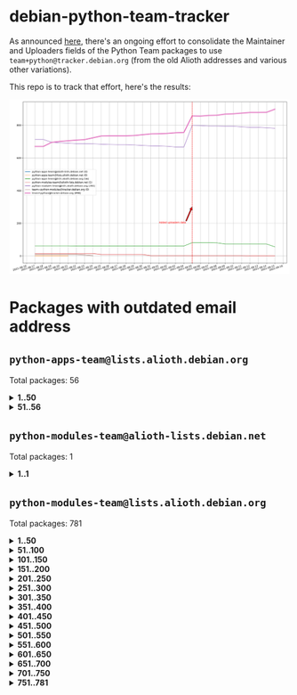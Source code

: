 # debian-python-team-tracker



As announced [here](https://lists.debian.org/debian-python/2021/08/msg00006.html), there's an ongoing effort to consolidate the Maintainer and Uploaders fields of the Python Team packages to use `team+python@tracker.debian.org` (from the old Alioth addresses and various other variations).



This repo is to track that effort, here's the results:



![Python team emails](images/python_team_emails.svg)


# Packages with outdated email address

## `python-apps-team@lists.alioth.debian.org`
Total packages: 56
<details>
<summary><b>1..50</b></summary>


| # | Package | Version |
| --- | --- | --- |
| 1 | [alot](https://tracker.debian.org/alot) | 0.9.1-2 |
| 2 | [archmage](https://tracker.debian.org/archmage) | 1:0.4.2.1-1 |
| 3 | [beets](https://tracker.debian.org/beets) | 1.4.9-7 |
| 4 | [ctop](https://tracker.debian.org/ctop) | 1.0.0-2.1 |
| 5 | [cython](https://tracker.debian.org/cython) | 0.29.14-1 |
| 6 | [db2twitter](https://tracker.debian.org/db2twitter) | 0.6-1.1 |
| 7 | [dodgy](https://tracker.debian.org/dodgy) | 0.1.9-3 |
| 8 | [etm](https://tracker.debian.org/etm) | 3.2.30-1.1 |
| 9 | [firmware-microbit-micropython](https://tracker.debian.org/firmware-microbit-micropython) | 1.0.1-2 |
| 10 | [flatlatex](https://tracker.debian.org/flatlatex) | 0.8-1.1 |
| 11 | [freealchemist](https://tracker.debian.org/freealchemist) | 0.5-1.1 |
| 12 | [kanboard-cli](https://tracker.debian.org/kanboard-cli) | 0.0.2-1.1 |
| 13 | [legit](https://tracker.debian.org/legit) | 1.2.0.post0-1 |
| 14 | [lightyears](https://tracker.debian.org/lightyears) | 1.4-2 |
| 15 | [mayavi2](https://tracker.debian.org/mayavi2) | 4.7.1-2 |
| 16 | [membernator](https://tracker.debian.org/membernator) | 1.1.0-2 |
| 17 | [menulibre](https://tracker.debian.org/menulibre) | 2.2.1-1 |
| 18 | [muttdown](https://tracker.debian.org/muttdown) | 0.3.4-1 |
| 19 | [nfoview](https://tracker.debian.org/nfoview) | 1.28-1 |
| 20 | [pandoc-plantuml-filter](https://tracker.debian.org/pandoc-plantuml-filter) | 0.1.1-2 |
| 21 | [pdfarranger](https://tracker.debian.org/pdfarranger) | 1.6.2-1 |
| 22 | [pdfposter](https://tracker.debian.org/pdfposter) | 0.7.post1-1 |
| 23 | [pelican](https://tracker.debian.org/pelican) | 4.0.1+dfsg-1.1 |
| 24 | [pipenv](https://tracker.debian.org/pipenv) | 11.9.0-1.1 |
| 25 | [policyd-rate-limit](https://tracker.debian.org/policyd-rate-limit) | 1.0.1.1-1 |
| 26 | [powerline-gitstatus](https://tracker.debian.org/powerline-gitstatus) | 1.3.1-2 |
| 27 | [prospector](https://tracker.debian.org/prospector) | 1.1.7-2 |
| 28 | [puddletag](https://tracker.debian.org/puddletag) | 2.0.1-2 |
| 29 | [pybik](https://tracker.debian.org/pybik) | 3.0-3.1 |
| 30 | [pydocstyle](https://tracker.debian.org/pydocstyle) | 2.1.1-1 |
| 31 | [pydoctor](https://tracker.debian.org/pydoctor) | 19.11.0+git20200303.47424e7-1 |
| 32 | [pyp](https://tracker.debian.org/pyp) | 2.12-2 |
| 33 | [pypass](https://tracker.debian.org/pypass) | 0.2.1-1.1 |
| 34 | [python-miio](https://tracker.debian.org/python-miio) | 0.5.0.1-1 |
| 35 | [pytrainer](https://tracker.debian.org/pytrainer) | 2.0.2-1 |
| 36 | [rabbitvcs](https://tracker.debian.org/rabbitvcs) | 0.18-2 |
| 37 | [radon](https://tracker.debian.org/radon) | 4.1.0+dfsg-1 |
| 38 | [retweet](https://tracker.debian.org/retweet) | 0.10-1.1 |
| 39 | [rst2pdf](https://tracker.debian.org/rst2pdf) | 0.98-1 |
| 40 | [sen](https://tracker.debian.org/sen) | 0.6.1-0.1 |
| 41 | [simple-image-reducer](https://tracker.debian.org/simple-image-reducer) | 1.0.2+git20191008-1 |
| 42 | [sinntp](https://tracker.debian.org/sinntp) | 1.6-1.2 |
| 43 | [smem](https://tracker.debian.org/smem) | 1.5-1.1 |
| 44 | [spf-engine](https://tracker.debian.org/spf-engine) | 2.9.2-1 |
| 45 | [sqlacodegen](https://tracker.debian.org/sqlacodegen) | 1.1.6-3 |
| 46 | [subdownloader](https://tracker.debian.org/subdownloader) | 2.1.0-3 |
| 47 | [testrepository](https://tracker.debian.org/testrepository) | 0.0.20-5 |
| 48 | [tldr-py](https://tracker.debian.org/tldr-py) | 0.7.0-3 |
| 49 | [toot](https://tracker.debian.org/toot) | 0.28.0-1 |
| 50 | [twitterwatch](https://tracker.debian.org/twitterwatch) | 0.1-1.1 |
</details>
<details>
<summary><b>51..56</b></summary>

| # | Package | Version |
| --- | --- | --- |
| 51 | [txt2tags](https://tracker.debian.org/txt2tags) | 3.4-2 |
| 52 | [vf1](https://tracker.debian.org/vf1) | 0.0.11-2 |
| 53 | [voltron](https://tracker.debian.org/voltron) | 0.1.7+git20200109-1.1 |
| 54 | [vrfydmn](https://tracker.debian.org/vrfydmn) | 0.11.0-1 |
| 55 | [weasyprint](https://tracker.debian.org/weasyprint) | 51-2 |
| 56 | [zktop](https://tracker.debian.org/zktop) | 1.0.0-3 |
</details>

## `python-modules-team@alioth-lists.debian.net`
Total packages: 1
<details>
<summary><b>1..1</b></summary>


| # | Package | Version |
| --- | --- | --- |
| 1 | [setuptools-scm](https://tracker.debian.org/setuptools-scm) | 4.1.2-3 |
</details>

## `python-modules-team@lists.alioth.debian.org`
Total packages: 781
<details>
<summary><b>1..50</b></summary>


| # | Package | Version |
| --- | --- | --- |
| 1 | [aiodns](https://tracker.debian.org/aiodns) | 2.0.0-1 |
| 2 | [aiohttp-cors](https://tracker.debian.org/aiohttp-cors) | 0.7.0-1 |
| 3 | [aiohttp-jinja2](https://tracker.debian.org/aiohttp-jinja2) | 1.2.0-1 |
| 4 | [aiohttp-mako](https://tracker.debian.org/aiohttp-mako) | 0.4.0-1 |
| 5 | [aiohttp-socks](https://tracker.debian.org/aiohttp-socks) | 0.5.3-1 |
| 6 | [aiomysql](https://tracker.debian.org/aiomysql) | 0.0.20-2 |
| 7 | [aiopg](https://tracker.debian.org/aiopg) | 1.2.0~b2-1 |
| 8 | [aioredis](https://tracker.debian.org/aioredis) | 1.3.1-1 |
| 9 | [aiowsgi](https://tracker.debian.org/aiowsgi) | 0.7-1.1 |
| 10 | [aioxmlrpc](https://tracker.debian.org/aioxmlrpc) | 0.5-1.1 |
| 11 | [aiozmq](https://tracker.debian.org/aiozmq) | 0.9.0-1 |
| 12 | [anorack](https://tracker.debian.org/anorack) | 0.2.7-1 |
| 13 | [anosql](https://tracker.debian.org/anosql) | 1.0.1-1 |
| 14 | [appdirs](https://tracker.debian.org/appdirs) | 1.4.4-1 |
| 15 | [asn1crypto](https://tracker.debian.org/asn1crypto) | 1.4.0-1 |
| 16 | [astral](https://tracker.debian.org/astral) | 1.6.1-2 |
| 17 | [authheaders](https://tracker.debian.org/authheaders) | 0.13.0-1 |
| 18 | [authres](https://tracker.debian.org/authres) | 1.2.0-2 |
| 19 | [automat](https://tracker.debian.org/automat) | 20.2.0-1 |
| 20 | [azure-cosmos-table-python](https://tracker.debian.org/azure-cosmos-table-python) | 1.0.5+git20191025-5 |
| 21 | [babelfish](https://tracker.debian.org/babelfish) | 0.5.4-3 |
| 22 | [bdist-nsi](https://tracker.debian.org/bdist-nsi) | 0.1.5-2 |
| 23 | [behave](https://tracker.debian.org/behave) | 1.2.6-3 |
| 24 | [bernhard](https://tracker.debian.org/bernhard) | 0.2.6-2 |
| 25 | [betamax](https://tracker.debian.org/betamax) | 0.8.1-2 |
| 26 | [bibtexparser](https://tracker.debian.org/bibtexparser) | 1.1.0+ds-3 |
| 27 | [binaryornot](https://tracker.debian.org/binaryornot) | 0.4.4+dfsg-4 |
| 28 | [bitstruct](https://tracker.debian.org/bitstruct) | 8.9.0-1 |
| 29 | [blessings](https://tracker.debian.org/blessings) | 1.6-3 |
| 30 | [blinker](https://tracker.debian.org/blinker) | 1.4+dfsg1-0.3 |
| 31 | [bottleneck](https://tracker.debian.org/bottleneck) | 1.2.1+ds1-2 |
| 32 | [case](https://tracker.debian.org/case) | 1.5.3+dfsg-3 |
| 33 | [celery-batches](https://tracker.debian.org/celery-batches) | 0.2-2 |
| 34 | [celery-haystack](https://tracker.debian.org/celery-haystack) | 0.10-4 |
| 35 | [cerealizer](https://tracker.debian.org/cerealizer) | 0.8.1-3 |
| 36 | [chardet](https://tracker.debian.org/chardet) | 4.0.0-1 |
| 37 | [chargebee-python](https://tracker.debian.org/chargebee-python) | 1.6.6-1 |
| 38 | [chargebee2-python](https://tracker.debian.org/chargebee2-python) | 2.7.3-1 |
| 39 | [circuits](https://tracker.debian.org/circuits) | 3.1.0+ds1-2 |
| 40 | [cloudpickle](https://tracker.debian.org/cloudpickle) | 1.6.0-1 |
| 41 | [codicefiscale](https://tracker.debian.org/codicefiscale) | 0.9+ds0-2 |
| 42 | [colorclass](https://tracker.debian.org/colorclass) | 2.2.0-2.1 |
| 43 | [colorspacious](https://tracker.debian.org/colorspacious) | 1.1.2-2 |
| 44 | [commonmark](https://tracker.debian.org/commonmark) | 0.9.1-3 |
| 45 | [configobj](https://tracker.debian.org/configobj) | 5.0.6-4 |
| 46 | [constantly](https://tracker.debian.org/constantly) | 15.1.0-2 |
| 47 | [contextlib2](https://tracker.debian.org/contextlib2) | 0.6.0.post1-1 |
| 48 | [cookiecutter](https://tracker.debian.org/cookiecutter) | 1.6.0-4 |
| 49 | [coreapi](https://tracker.debian.org/coreapi) | 2.3.3-4 |
| 50 | [coreschema](https://tracker.debian.org/coreschema) | 0.0.4-3 |
</details>
<details>
<summary><b>51..100</b></summary>

| # | Package | Version |
| --- | --- | --- |
| 51 | [cov-core](https://tracker.debian.org/cov-core) | 1.15.0-3 |
| 52 | [cppy](https://tracker.debian.org/cppy) | 1.1.0-2 |
| 53 | [cram](https://tracker.debian.org/cram) | 0.7-4 |
| 54 | [cssutils](https://tracker.debian.org/cssutils) | 1.0.2-3 |
| 55 | [d2to1](https://tracker.debian.org/d2to1) | 0.2.12-2 |
| 56 | [deap](https://tracker.debian.org/deap) | 1.3.1-2 |
| 57 | [debiancontributors](https://tracker.debian.org/debiancontributors) | 0.7.8-2 |
| 58 | [defusedxml](https://tracker.debian.org/defusedxml) | 0.6.0-2 |
| 59 | [devpi-common](https://tracker.debian.org/devpi-common) | 3.2.2-1.1 |
| 60 | [django-ajax-selects](https://tracker.debian.org/django-ajax-selects) | 1.7.0-3 |
| 61 | [django-anymail](https://tracker.debian.org/django-anymail) | 7.1.0-1 |
| 62 | [django-auto-one-to-one](https://tracker.debian.org/django-auto-one-to-one) | 3.3.0-1 |
| 63 | [django-bitfield](https://tracker.debian.org/django-bitfield) | 1.9.6-2 |
| 64 | [django-countries](https://tracker.debian.org/django-countries) | 6.0-1 |
| 65 | [django-dirtyfields](https://tracker.debian.org/django-dirtyfields) | 1.3.1-2 |
| 66 | [django-downloadview](https://tracker.debian.org/django-downloadview) | 2.1.1-1 |
| 67 | [django-environ](https://tracker.debian.org/django-environ) | 0.4.4-2 |
| 68 | [django-filter](https://tracker.debian.org/django-filter) | 2.4.0-1 |
| 69 | [django-fsm-admin](https://tracker.debian.org/django-fsm-admin) | 1.2.4-2 |
| 70 | [django-guardian](https://tracker.debian.org/django-guardian) | 2.0.0-2 |
| 71 | [django-hvad](https://tracker.debian.org/django-hvad) | 1.8.0-1.1 |
| 72 | [django-impersonate](https://tracker.debian.org/django-impersonate) | 1.5-1 |
| 73 | [django-js-reverse](https://tracker.debian.org/django-js-reverse) | 0.7.3-1.1 |
| 74 | [django-macaddress](https://tracker.debian.org/django-macaddress) | 1.5.0-2 |
| 75 | [django-maintenancemode](https://tracker.debian.org/django-maintenancemode) | 0.11.3-1 |
| 76 | [django-markupfield](https://tracker.debian.org/django-markupfield) | 2.0.0-1 |
| 77 | [django-memoize](https://tracker.debian.org/django-memoize) | 2.2.0+dfsg-1 |
| 78 | [django-model-utils](https://tracker.debian.org/django-model-utils) | 3.1.1-2 |
| 79 | [django-nose](https://tracker.debian.org/django-nose) | 1.4.6-2.1 |
| 80 | [django-notification](https://tracker.debian.org/django-notification) | 1.2.0-3 |
| 81 | [django-organizations](https://tracker.debian.org/django-organizations) | 1.1.2-1 |
| 82 | [django-pagination](https://tracker.debian.org/django-pagination) | 1.0.7-4 |
| 83 | [django-paintstore](https://tracker.debian.org/django-paintstore) | 0.2-4 |
| 84 | [django-picklefield](https://tracker.debian.org/django-picklefield) | 3.0.1-1 |
| 85 | [django-pipeline](https://tracker.debian.org/django-pipeline) | 1.6.14-3 |
| 86 | [django-q](https://tracker.debian.org/django-q) | 1.2.1-1 |
| 87 | [django-recurrence](https://tracker.debian.org/django-recurrence) | 1.10.3-1 |
| 88 | [django-redis-sessions](https://tracker.debian.org/django-redis-sessions) | 0.6.1-2 |
| 89 | [django-sass-processor](https://tracker.debian.org/django-sass-processor) | 0.8.2-1 |
| 90 | [django-setuptest](https://tracker.debian.org/django-setuptest) | 0.2.1-4 |
| 91 | [django-simple-captcha](https://tracker.debian.org/django-simple-captcha) | 0.5.6-2 |
| 92 | [django-simple-redis-admin](https://tracker.debian.org/django-simple-redis-admin) | 1.4.0-2 |
| 93 | [django-stronghold](https://tracker.debian.org/django-stronghold) | 0.3.0+debian-2 |
| 94 | [django-uwsgi](https://tracker.debian.org/django-uwsgi) | 0.2.2-2 |
| 95 | [django-webpack-loader](https://tracker.debian.org/django-webpack-loader) | 0.6.0-2 |
| 96 | [django-websocket-redis](https://tracker.debian.org/django-websocket-redis) | 0.4.7-2 |
| 97 | [django-wkhtmltopdf](https://tracker.debian.org/django-wkhtmltopdf) | 3.3.0-1 |
| 98 | [django-xmlrpc](https://tracker.debian.org/django-xmlrpc) | 0.1.8-2 |
| 99 | [djangorestframework-api-key](https://tracker.debian.org/djangorestframework-api-key) | 2.0.0-2 |
| 100 | [djangorestframework-filters](https://tracker.debian.org/djangorestframework-filters) | 1.0.0.dev0-1 |
</details>
<details>
<summary><b>101..150</b></summary>

| # | Package | Version |
| --- | --- | --- |
| 101 | [dkimpy](https://tracker.debian.org/dkimpy) | 1.0.5-1 |
| 102 | [dnsdiag](https://tracker.debian.org/dnsdiag) | 1.7.0-1 |
| 103 | [dnspython](https://tracker.debian.org/dnspython) | 2.0.0-1 |
| 104 | [dockerpty](https://tracker.debian.org/dockerpty) | 0.4.1-2 |
| 105 | [dominate](https://tracker.debian.org/dominate) | 2.3.1-2 |
| 106 | [doublex](https://tracker.debian.org/doublex) | 1.9.2-1 |
| 107 | [drf-generators](https://tracker.debian.org/drf-generators) | 0.5.0-1 |
| 108 | [easyprocess](https://tracker.debian.org/easyprocess) | 0.2.5-2 |
| 109 | [elasticsearch-curator](https://tracker.debian.org/elasticsearch-curator) | 5.8.1-1 |
| 110 | [entrypoints](https://tracker.debian.org/entrypoints) | 0.3-3 |
| 111 | [enum34](https://tracker.debian.org/enum34) | 1.1.6-4 |
| 112 | [enzyme](https://tracker.debian.org/enzyme) | 0.4.1-2 |
| 113 | [exam](https://tracker.debian.org/exam) | 0.10.5-3 |
| 114 | [factory-boy](https://tracker.debian.org/factory-boy) | 2.11.1-3 |
| 115 | [faker](https://tracker.debian.org/faker) | 0.9.3-0.1 |
| 116 | [fakesleep](https://tracker.debian.org/fakesleep) | 0.1-2 |
| 117 | [fastchunking](https://tracker.debian.org/fastchunking) | 0.0.3-2 |
| 118 | [fastkml](https://tracker.debian.org/fastkml) | 0.11-3 |
| 119 | [feedgenerator](https://tracker.debian.org/feedgenerator) | 1.9-2 |
| 120 | [flake8-docstrings](https://tracker.debian.org/flake8-docstrings) | 1.1.0-1.1 |
| 121 | [flake8-polyfill](https://tracker.debian.org/flake8-polyfill) | 1.0.2-2 |
| 122 | [flask-api](https://tracker.debian.org/flask-api) | 1.1+dfsg-1.1 |
| 123 | [flask-assets](https://tracker.debian.org/flask-assets) | 2.0-1 |
| 124 | [flask-babelex](https://tracker.debian.org/flask-babelex) | 0.9.4-1 |
| 125 | [flask-bcrypt](https://tracker.debian.org/flask-bcrypt) | 0.7.1-2 |
| 126 | [flask-compress](https://tracker.debian.org/flask-compress) | 1.4.0-3 |
| 127 | [flask-gravatar](https://tracker.debian.org/flask-gravatar) | 0.4.2-2 |
| 128 | [flask-htmlmin](https://tracker.debian.org/flask-htmlmin) | 1.3.2-2 |
| 129 | [flask-ldapconn](https://tracker.debian.org/flask-ldapconn) | 0.7.2-1.1 |
| 130 | [flask-limiter](https://tracker.debian.org/flask-limiter) | 1.0.1-2 |
| 131 | [flask-login](https://tracker.debian.org/flask-login) | 0.5.0-1 |
| 132 | [flask-mail](https://tracker.debian.org/flask-mail) | 0.9.1+dfsg1-1.1 |
| 133 | [flask-mongoengine](https://tracker.debian.org/flask-mongoengine) | 0.9.3-4 |
| 134 | [flask-multistatic](https://tracker.debian.org/flask-multistatic) | 1.0-2 |
| 135 | [flask-paranoid](https://tracker.debian.org/flask-paranoid) | 0.2.0-3.1 |
| 136 | [flask-principal](https://tracker.debian.org/flask-principal) | 0.4.0-2 |
| 137 | [flask-script](https://tracker.debian.org/flask-script) | 2.0.6-2 |
| 138 | [flask-silk](https://tracker.debian.org/flask-silk) | 0.2-18 |
| 139 | [flask-wtf](https://tracker.debian.org/flask-wtf) | 0.14.3-1 |
| 140 | [flufl.bounce](https://tracker.debian.org/flufl.bounce) | 3.0.1-1 |
| 141 | [flufl.enum](https://tracker.debian.org/flufl.enum) | 4.1.1-3 |
| 142 | [flufl.i18n](https://tracker.debian.org/flufl.i18n) | 3.0.1-1 |
| 143 | [flufl.lock](https://tracker.debian.org/flufl.lock) | 5.0.1-1 |
| 144 | [flufl.password](https://tracker.debian.org/flufl.password) | 1.3-3 |
| 145 | [flufl.testing](https://tracker.debian.org/flufl.testing) | 0.7-2 |
| 146 | [freetype-py](https://tracker.debian.org/freetype-py) | 2.2.0-1 |
| 147 | [gerritlib](https://tracker.debian.org/gerritlib) | 0.8.0-2 |
| 148 | [gmplot](https://tracker.debian.org/gmplot) | 1.2.0-2 |
| 149 | [gpxpy](https://tracker.debian.org/gpxpy) | 1.4.2-1 |
| 150 | [gtextfsm](https://tracker.debian.org/gtextfsm) | 1.1.0-2 |
</details>
<details>
<summary><b>151..200</b></summary>

| # | Package | Version |
| --- | --- | --- |
| 151 | [gtts](https://tracker.debian.org/gtts) | 2.0.3-1 |
| 152 | [gtts-token](https://tracker.debian.org/gtts-token) | 1.1.3-1 |
| 153 | [guzzle-sphinx-theme](https://tracker.debian.org/guzzle-sphinx-theme) | 0.7.11-5 |
| 154 | [hachoir](https://tracker.debian.org/hachoir) | 3.1.0+dfsg-3 |
| 155 | [haproxy-log-analysis](https://tracker.debian.org/haproxy-log-analysis) | 2.0~b0-2 |
| 156 | [heapdict](https://tracker.debian.org/heapdict) | 1.0.1-1 |
| 157 | [hiro](https://tracker.debian.org/hiro) | 0.5-2 |
| 158 | [httpx](https://tracker.debian.org/httpx) | 0.16.1-1 |
| 159 | [hyperlink](https://tracker.debian.org/hyperlink) | 19.0.0-2 |
| 160 | [hypothesis-auto](https://tracker.debian.org/hypothesis-auto) | 1.1.4-2 |
| 161 | [importmagic](https://tracker.debian.org/importmagic) | 0.1.7-2 |
| 162 | [inflection](https://tracker.debian.org/inflection) | 0.3.1-2 |
| 163 | [ipdb](https://tracker.debian.org/ipdb) | 0.13.3-1 |
| 164 | [isodate](https://tracker.debian.org/isodate) | 0.6.0-2 |
| 165 | [itypes](https://tracker.debian.org/itypes) | 1.1.0-4 |
| 166 | [jaraco.itertools](https://tracker.debian.org/jaraco.itertools) | 2.0.1-4 |
| 167 | [javaproperties](https://tracker.debian.org/javaproperties) | 0.7.0-1 |
| 168 | [jinja2-time](https://tracker.debian.org/jinja2-time) | 0.2.0-2 |
| 169 | [jpy](https://tracker.debian.org/jpy) | 0.9.0-3 |
| 170 | [jpylyzer](https://tracker.debian.org/jpylyzer) | 2.0.0-3 |
| 171 | [json-tricks](https://tracker.debian.org/json-tricks) | 3.11.0-2 |
| 172 | [jsonhyperschema-codec](https://tracker.debian.org/jsonhyperschema-codec) | 1.0.3-2 |
| 173 | [jsonpickle](https://tracker.debian.org/jsonpickle) | 1.2-1 |
| 174 | [junos-eznc](https://tracker.debian.org/junos-eznc) | 2.1.7-3 |
| 175 | [jupyter-sphinx-theme](https://tracker.debian.org/jupyter-sphinx-theme) | 0.0.6+ds1-10 |
| 176 | [kitchen](https://tracker.debian.org/kitchen) | 1.2.6-2 |
| 177 | [kivy](https://tracker.debian.org/kivy) | 1.11.0-2 |
| 178 | [kiwisolver](https://tracker.debian.org/kiwisolver) | 1.3.1-1 |
| 179 | [lazr.delegates](https://tracker.debian.org/lazr.delegates) | 2.0.3-2 |
| 180 | [lazr.restfulclient](https://tracker.debian.org/lazr.restfulclient) | 0.14.2-2 |
| 181 | [lazr.smtptest](https://tracker.debian.org/lazr.smtptest) | 2.0.3-2 |
| 182 | [lazr.uri](https://tracker.debian.org/lazr.uri) | 1.0.5-1 |
| 183 | [lexicon](https://tracker.debian.org/lexicon) | 3.3.17-1 |
| 184 | [libthumbor](https://tracker.debian.org/libthumbor) | 1.3.3-2 |
| 185 | [logilab-constraint](https://tracker.debian.org/logilab-constraint) | 0.6.0-2 |
| 186 | [mako](https://tracker.debian.org/mako) | 1.1.3+ds1-2 |
| 187 | [mando](https://tracker.debian.org/mando) | 0.6.4-5 |
| 188 | [manuel](https://tracker.debian.org/manuel) | 1.10.1-2 |
| 189 | [markupsafe](https://tracker.debian.org/markupsafe) | 1.1.1-1 |
| 190 | [mercurial-extension-utils](https://tracker.debian.org/mercurial-extension-utils) | 1.5.1-1 |
| 191 | [mercurial-extension-utils](https://tracker.debian.org/mercurial-extension-utils) | 1.5.1-3 |
| 192 | [mercurial-keyring](https://tracker.debian.org/mercurial-keyring) | 1.3.1-3 |
| 193 | [microsoft-authentication-extensions-for-python](https://tracker.debian.org/microsoft-authentication-extensions-for-python) | 0.3.0-1 |
| 194 | [milksnake](https://tracker.debian.org/milksnake) | 0.1.5-1 |
| 195 | [mimerender](https://tracker.debian.org/mimerender) | 0.6.0-2 |
| 196 | [mmllib](https://tracker.debian.org/mmllib) | 0.3.0.post1-2 |
| 197 | [mockldap](https://tracker.debian.org/mockldap) | 0.3.0-4 |
| 198 | [modernize](https://tracker.debian.org/modernize) | 0.7-2 |
| 199 | [moksha.common](https://tracker.debian.org/moksha.common) | 1.2.5-4 |
| 200 | [more-itertools](https://tracker.debian.org/more-itertools) | 4.2.0-3 |
</details>
<details>
<summary><b>201..250</b></summary>

| # | Package | Version |
| --- | --- | --- |
| 201 | [mrtparse](https://tracker.debian.org/mrtparse) | 1.6-2 |
| 202 | [multiprocess](https://tracker.debian.org/multiprocess) | 0.70.11.1-1 |
| 203 | [musicbrainzngs](https://tracker.debian.org/musicbrainzngs) | 0.7.1-2 |
| 204 | [mutagen](https://tracker.debian.org/mutagen) | 1.45.1-2 |
| 205 | [mwic](https://tracker.debian.org/mwic) | 0.7.8-1 |
| 206 | [mysql-connector-python](https://tracker.debian.org/mysql-connector-python) | 8.0.15-2 |
| 207 | [nb2plots](https://tracker.debian.org/nb2plots) | 0.6-2 |
| 208 | [netifaces](https://tracker.debian.org/netifaces) | 0.10.9-0.2 |
| 209 | [netmiko](https://tracker.debian.org/netmiko) | 2.4.2-1 |
| 210 | [networkx](https://tracker.debian.org/networkx) | 2.5+ds-2 |
| 211 | [nose](https://tracker.debian.org/nose) | 1.3.7-6 |
| 212 | [nose](https://tracker.debian.org/nose) | 1.3.7-7 |
| 213 | [nose2](https://tracker.debian.org/nose2) | 0.9.2-1 |
| 214 | [nose2-cov](https://tracker.debian.org/nose2-cov) | 1.0a4-3 |
| 215 | [ntplib](https://tracker.debian.org/ntplib) | 0.3.3-2 |
| 216 | [numpy-stl](https://tracker.debian.org/numpy-stl) | 2.9.0-1 |
| 217 | [numpydoc](https://tracker.debian.org/numpydoc) | 1.1.0-3 |
| 218 | [obsub](https://tracker.debian.org/obsub) | 0.2-4 |
| 219 | [okasha](https://tracker.debian.org/okasha) | 0.2.4-4 |
| 220 | [overpass](https://tracker.debian.org/overpass) | 0.7-1 |
| 221 | [paramiko](https://tracker.debian.org/paramiko) | 2.7.2-1 |
| 222 | [pastescript](https://tracker.debian.org/pastescript) | 2.0.2-4 |
| 223 | [pcapy](https://tracker.debian.org/pcapy) | 0.11.4-2 |
| 224 | [pdfkit](https://tracker.debian.org/pdfkit) | 0.6.1-2 |
| 225 | [pep8](https://tracker.debian.org/pep8) | 1.7.1-9 |
| 226 | [pep8-naming](https://tracker.debian.org/pep8-naming) | 0.10.0-1 |
| 227 | [pg8000](https://tracker.debian.org/pg8000) | 1.10.6-2 |
| 228 | [pidcat](https://tracker.debian.org/pidcat) | 2.1.0-4 |
| 229 | [pilkit](https://tracker.debian.org/pilkit) | 2.0-3 |
| 230 | [plastex](https://tracker.debian.org/plastex) | 2.1-2 |
| 231 | [ply](https://tracker.debian.org/ply) | 3.11-4 |
| 232 | [portio](https://tracker.debian.org/portio) | 0.5-4 |
| 233 | [postgresfixture](https://tracker.debian.org/postgresfixture) | 0.4.2-1 |
| 234 | [power](https://tracker.debian.org/power) | 1.4+dfsg-4 |
| 235 | [pprintpp](https://tracker.debian.org/pprintpp) | 0.4.0-2 |
| 236 | [preggy](https://tracker.debian.org/preggy) | 1.4.4-1 |
| 237 | [prettytable](https://tracker.debian.org/prettytable) | 0.7.2-5 |
| 238 | [proxmoxer](https://tracker.debian.org/proxmoxer) | 1.0.3-2 |
| 239 | [ptable](https://tracker.debian.org/ptable) | 0.9.2-2 |
| 240 | [py-macaroon-bakery](https://tracker.debian.org/py-macaroon-bakery) | 1.3.1-1 |
| 241 | [py-radix](https://tracker.debian.org/py-radix) | 0.10.0-3 |
| 242 | [py3dns](https://tracker.debian.org/py3dns) | 3.2.1-1 |
| 243 | [pyacoustid](https://tracker.debian.org/pyacoustid) | 1.2.0-2 |
| 244 | [pyasn1](https://tracker.debian.org/pyasn1) | 0.4.8-1 |
| 245 | [pybindgen](https://tracker.debian.org/pybindgen) | 0.20.0+dfsg1-2 |
| 246 | [pycairo](https://tracker.debian.org/pycairo) | 1.16.2-3 |
| 247 | [pycairo](https://tracker.debian.org/pycairo) | 1.16.2-4 |
| 248 | [pycallgraph](https://tracker.debian.org/pycallgraph) | 1.1.3-1.2 |
| 249 | [pycares](https://tracker.debian.org/pycares) | 3.1.1-1 |
| 250 | [pychm](https://tracker.debian.org/pychm) | 0.8.6-2 |
</details>
<details>
<summary><b>251..300</b></summary>

| # | Package | Version |
| --- | --- | --- |
| 251 | [pycifrw](https://tracker.debian.org/pycifrw) | 4.4-2 |
| 252 | [pyclamd](https://tracker.debian.org/pyclamd) | 0.4.0-2 |
| 253 | [pycodestyle](https://tracker.debian.org/pycodestyle) | 2.6.0-1 |
| 254 | [pycparser](https://tracker.debian.org/pycparser) | 2.20-3 |
| 255 | [pycryptodome](https://tracker.debian.org/pycryptodome) | 3.9.7+dfsg1-1 |
| 256 | [pycxx](https://tracker.debian.org/pycxx) | 7.1.4-0.1 |
| 257 | [pydbus](https://tracker.debian.org/pydbus) | 0.6.0-4 |
| 258 | [pydenticon](https://tracker.debian.org/pydenticon) | 0.3.1-2 |
| 259 | [pydispatcher](https://tracker.debian.org/pydispatcher) | 2.0.5-2 |
| 260 | [pydle](https://tracker.debian.org/pydle) | 0.9.4-2 |
| 261 | [pyeapi](https://tracker.debian.org/pyeapi) | 0.8.1-2 |
| 262 | [pyee](https://tracker.debian.org/pyee) | 7.0.2-1 |
| 263 | [pyenchant](https://tracker.debian.org/pyenchant) | 3.2.0-1 |
| 264 | [pyfg](https://tracker.debian.org/pyfg) | 0.50-2 |
| 265 | [pyfiglet](https://tracker.debian.org/pyfiglet) | 0.8.0+dfsg-1 |
| 266 | [pyfribidi](https://tracker.debian.org/pyfribidi) | 0.12.0+repack-7 |
| 267 | [pygame](https://tracker.debian.org/pygame) | 1.9.6+dfsg-2 |
| 268 | [pygeoif](https://tracker.debian.org/pygeoif) | 0.7-2 |
| 269 | [pygithub](https://tracker.debian.org/pygithub) | 1.43.7-1 |
| 270 | [pygments](https://tracker.debian.org/pygments) | 2.3.1+dfsg-3 |
| 271 | [pygtail](https://tracker.debian.org/pygtail) | 0.6.1-2 |
| 272 | [pygtkspellcheck](https://tracker.debian.org/pygtkspellcheck) | 4.0.5-2 |
| 273 | [pyhamcrest](https://tracker.debian.org/pyhamcrest) | 1.9.0-3 |
| 274 | [pyicu](https://tracker.debian.org/pyicu) | 2.5-1 |
| 275 | [pyinotify](https://tracker.debian.org/pyinotify) | 0.9.6-1.3 |
| 276 | [pyiosxr](https://tracker.debian.org/pyiosxr) | 0.52-1.1 |
| 277 | [pyjavaproperties](https://tracker.debian.org/pyjavaproperties) | 0.7-2 |
| 278 | [pyjokes](https://tracker.debian.org/pyjokes) | 0.5.0-3 |
| 279 | [pykcs11](https://tracker.debian.org/pykcs11) | 1.5.10-1 |
| 280 | [pylama](https://tracker.debian.org/pylama) | 7.4.3-3 |
| 281 | [pylibmc](https://tracker.debian.org/pylibmc) | 1.5.2-3 |
| 282 | [pylint-celery](https://tracker.debian.org/pylint-celery) | 0.3-5 |
| 283 | [pylint-common](https://tracker.debian.org/pylint-common) | 0.2.5-4 |
| 284 | [pylint-django](https://tracker.debian.org/pylint-django) | 2.0.13-1 |
| 285 | [pylint-flask](https://tracker.debian.org/pylint-flask) | 0.5-4 |
| 286 | [pylint-plugin-utils](https://tracker.debian.org/pylint-plugin-utils) | 0.6-1 |
| 287 | [pymacs](https://tracker.debian.org/pymacs) | 0.25-3 |
| 288 | [pymilter](https://tracker.debian.org/pymilter) | 1.0.4-2 |
| 289 | [pymodbus](https://tracker.debian.org/pymodbus) | 2.1.0+dfsg-2 |
| 290 | [pymssql](https://tracker.debian.org/pymssql) | 2.1.4+dfsg-3 |
| 291 | [pymupdf](https://tracker.debian.org/pymupdf) | 1.17.4+ds1-2 |
| 292 | [pynag](https://tracker.debian.org/pynag) | 1.1.2+dfsg-2 |
| 293 | [pynliner](https://tracker.debian.org/pynliner) | 0.8.0-2 |
| 294 | [pyopengl](https://tracker.debian.org/pyopengl) | 3.1.5+dfsg-1 |
| 295 | [pypandoc](https://tracker.debian.org/pypandoc) | 1.5+ds0-1 |
| 296 | [pyparsing](https://tracker.debian.org/pyparsing) | 2.4.7-1 |
| 297 | [pyphen](https://tracker.debian.org/pyphen) | 0.9.5-3 |
| 298 | [pyprind](https://tracker.debian.org/pyprind) | 2.11.2-2 |
| 299 | [pyquery](https://tracker.debian.org/pyquery) | 1.2.9-4 |
| 300 | [pyrad](https://tracker.debian.org/pyrad) | 2.1-2 |
</details>
<details>
<summary><b>301..350</b></summary>

| # | Package | Version |
| --- | --- | --- |
| 301 | [pyrfc3339](https://tracker.debian.org/pyrfc3339) | 1.1-2 |
| 302 | [pyrsistent](https://tracker.debian.org/pyrsistent) | 0.15.5-1 |
| 303 | [pysendfile](https://tracker.debian.org/pysendfile) | 2.0.1-3 |
| 304 | [pysimplesoap](https://tracker.debian.org/pysimplesoap) | 1.16.2-3 |
| 305 | [pysmi](https://tracker.debian.org/pysmi) | 0.3.2-2 |
| 306 | [pysodium](https://tracker.debian.org/pysodium) | 0.7.0-2 |
| 307 | [pyspf](https://tracker.debian.org/pyspf) | 2.0.14-2 |
| 308 | [pysrs](https://tracker.debian.org/pysrs) | 1.0.3-2 |
| 309 | [pysrt](https://tracker.debian.org/pysrt) | 1.0.1-2 |
| 310 | [pyssim](https://tracker.debian.org/pyssim) | 0.2-2 |
| 311 | [pystemd](https://tracker.debian.org/pystemd) | 0.7.0-4 |
| 312 | [pysubnettree](https://tracker.debian.org/pysubnettree) | 0.33-1 |
| 313 | [pytaglib](https://tracker.debian.org/pytaglib) | 0.3.6+dfsg-2 |
| 314 | [pytds](https://tracker.debian.org/pytds) | 1.10.0-1 |
| 315 | [pytest-arraydiff](https://tracker.debian.org/pytest-arraydiff) | 0.3-1 |
| 316 | [pytest-bdd](https://tracker.debian.org/pytest-bdd) | 3.2.1-1 |
| 317 | [pytest-cookies](https://tracker.debian.org/pytest-cookies) | 0.4.0-1 |
| 318 | [pytest-django](https://tracker.debian.org/pytest-django) | 3.5.1-1 |
| 319 | [pytest-expect](https://tracker.debian.org/pytest-expect) | 1.1.0-2 |
| 320 | [pytest-forked](https://tracker.debian.org/pytest-forked) | 1.3.0-1 |
| 321 | [pytest-helpers-namespace](https://tracker.debian.org/pytest-helpers-namespace) | 2019.1.8-1 |
| 322 | [pytest-httpbin](https://tracker.debian.org/pytest-httpbin) | 1.0.0-2 |
| 323 | [pytest-instafail](https://tracker.debian.org/pytest-instafail) | 0.4.2-1 |
| 324 | [pytest-remotedata](https://tracker.debian.org/pytest-remotedata) | 0.3.2-1 |
| 325 | [pytest-runner](https://tracker.debian.org/pytest-runner) | 2.11.1-1.2 |
| 326 | [pytest-sugar](https://tracker.debian.org/pytest-sugar) | 0.9.4-1 |
| 327 | [pytest-tornado](https://tracker.debian.org/pytest-tornado) | 0.8.1-1 |
| 328 | [pytest-vcr](https://tracker.debian.org/pytest-vcr) | 1.0.2-2 |
| 329 | [pytest-xvfb](https://tracker.debian.org/pytest-xvfb) | 1.2.0-1 |
| 330 | [python-activipy](https://tracker.debian.org/python-activipy) | 0.1-7 |
| 331 | [python-adal](https://tracker.debian.org/python-adal) | 1.2.2-1 |
| 332 | [python-agate](https://tracker.debian.org/python-agate) | 1.6.1-1 |
| 333 | [python-agate-excel](https://tracker.debian.org/python-agate-excel) | 0.2.3-1 |
| 334 | [python-aiohttp-security](https://tracker.debian.org/python-aiohttp-security) | 0.4.0-2 |
| 335 | [python-aiohttp-session](https://tracker.debian.org/python-aiohttp-session) | 2.9.0-2 |
| 336 | [python-aioinflux](https://tracker.debian.org/python-aioinflux) | 0.9.0-2 |
| 337 | [python-aiomeasures](https://tracker.debian.org/python-aiomeasures) | 0.5.14-3 |
| 338 | [python-altair](https://tracker.debian.org/python-altair) | 4.0.1-2 |
| 339 | [python-altgraph](https://tracker.debian.org/python-altgraph) | 0.17+ds0-1 |
| 340 | [python-amqplib](https://tracker.debian.org/python-amqplib) | 1.0.2-2 |
| 341 | [python-anyjson](https://tracker.debian.org/python-anyjson) | 0.3.3-2 |
| 342 | [python-apptools](https://tracker.debian.org/python-apptools) | 4.5.0-1.1 |
| 343 | [python-aptly](https://tracker.debian.org/python-aptly) | 0.12.10-2 |
| 344 | [python-argon2](https://tracker.debian.org/python-argon2) | 18.3.0-2 |
| 345 | [python-args](https://tracker.debian.org/python-args) | 0.1.0-3 |
| 346 | [python-arpy](https://tracker.debian.org/python-arpy) | 1.1.1-4 |
| 347 | [python-astor](https://tracker.debian.org/python-astor) | 0.8.1-1 |
| 348 | [python-async-timeout](https://tracker.debian.org/python-async-timeout) | 3.0.1-1.1 |
| 349 | [python-azure-devtools](https://tracker.debian.org/python-azure-devtools) | 1.2.0-1 |
| 350 | [python-base58](https://tracker.debian.org/python-base58) | 1.0.3-1.1 |
</details>
<details>
<summary><b>351..400</b></summary>

| # | Package | Version |
| --- | --- | --- |
| 351 | [python-bcdoc](https://tracker.debian.org/python-bcdoc) | 0.16.0-2 |
| 352 | [python-bioblend](https://tracker.debian.org/python-bioblend) | 0.7.0-3 |
| 353 | [python-bitbucket-api](https://tracker.debian.org/python-bitbucket-api) | 0.5.0-3 |
| 354 | [python-box](https://tracker.debian.org/python-box) | 3.4.6-2 |
| 355 | [python-btrees](https://tracker.debian.org/python-btrees) | 4.3.1-2 |
| 356 | [python-cachecontrol](https://tracker.debian.org/python-cachecontrol) | 0.12.6-1 |
| 357 | [python-can](https://tracker.debian.org/python-can) | 3.3.2.final~github-2 |
| 358 | [python-cement](https://tracker.debian.org/python-cement) | 2.10.0-2 |
| 359 | [python-cerberus](https://tracker.debian.org/python-cerberus) | 1.3.2-1 |
| 360 | [python-click](https://tracker.debian.org/python-click) | 7.1.2-1 |
| 361 | [python-click-log](https://tracker.debian.org/python-click-log) | 0.2.1-2 |
| 362 | [python-click-threading](https://tracker.debian.org/python-click-threading) | 0.4.4-2 |
| 363 | [python-clint](https://tracker.debian.org/python-clint) | 0.5.1-3 |
| 364 | [python-cluster](https://tracker.debian.org/python-cluster) | 1.3.3-3 |
| 365 | [python-cmarkgfm](https://tracker.debian.org/python-cmarkgfm) | 0.4.2-1 |
| 366 | [python-coloredlogs](https://tracker.debian.org/python-coloredlogs) | 7.3-2 |
| 367 | [python-colour](https://tracker.debian.org/python-colour) | 0.1.5-2 |
| 368 | [python-commentjson](https://tracker.debian.org/python-commentjson) | 0.8.3-2 |
| 369 | [python-consul](https://tracker.debian.org/python-consul) | 0.7.1-1.1 |
| 370 | [python-cookies](https://tracker.debian.org/python-cookies) | 2.2.1-3 |
| 371 | [python-cpuinfo](https://tracker.debian.org/python-cpuinfo) | 5.0.0-2 |
| 372 | [python-crcmod](https://tracker.debian.org/python-crcmod) | 1.7+dfsg-2 |
| 373 | [python-cs](https://tracker.debian.org/python-cs) | 2.7.1-1 |
| 374 | [python-cssselect2](https://tracker.debian.org/python-cssselect2) | 0.3.0-1 |
| 375 | [python-cycler](https://tracker.debian.org/python-cycler) | 0.10.0-3 |
| 376 | [python-daiquiri](https://tracker.debian.org/python-daiquiri) | 1.6.0-1 |
| 377 | [python-dbfread](https://tracker.debian.org/python-dbfread) | 2.0.7-3 |
| 378 | [python-decorator](https://tracker.debian.org/python-decorator) | 4.4.2-2 |
| 379 | [python-demjson](https://tracker.debian.org/python-demjson) | 2.2.4-5 |
| 380 | [python-diaspy](https://tracker.debian.org/python-diaspy) | 0.6.0-2 |
| 381 | [python-dict2xml](https://tracker.debian.org/python-dict2xml) | 1.7.0-1 |
| 382 | [python-dictobj](https://tracker.debian.org/python-dictobj) | 0.4-4 |
| 383 | [python-distro](https://tracker.debian.org/python-distro) | 1.5.0-1 |
| 384 | [python-distutils-extra](https://tracker.debian.org/python-distutils-extra) | 2.45 |
| 385 | [python-django-braces](https://tracker.debian.org/python-django-braces) | 1.14.0-1 |
| 386 | [python-django-casclient](https://tracker.debian.org/python-django-casclient) | 1.5.3-1 |
| 387 | [python-django-dbconn-retry](https://tracker.debian.org/python-django-dbconn-retry) | 0.1.5-1.1 |
| 388 | [python-django-etcd-settings](https://tracker.debian.org/python-django-etcd-settings) | 0.1.13+dfsg-3 |
| 389 | [python-django-gravatar2](https://tracker.debian.org/python-django-gravatar2) | 1.4.4-2 |
| 390 | [python-django-imagekit](https://tracker.debian.org/python-django-imagekit) | 4.0.2-3 |
| 391 | [python-django-jsonfield](https://tracker.debian.org/python-django-jsonfield) | 1.4.0-2 |
| 392 | [python-django-ordered-model](https://tracker.debian.org/python-django-ordered-model) | 3.4.1-1 |
| 393 | [python-django-push-notifications](https://tracker.debian.org/python-django-push-notifications) | 1.4.1-1 |
| 394 | [python-django-rest-framework-guardian](https://tracker.debian.org/python-django-rest-framework-guardian) | 0.3.0-2 |
| 395 | [python-django-rest-hooks](https://tracker.debian.org/python-django-rest-hooks) | 1.6.0-1.1 |
| 396 | [python-django-rules](https://tracker.debian.org/python-django-rules) | 2.2.0-1 |
| 397 | [python-django-simple-history](https://tracker.debian.org/python-django-simple-history) | 2.7.0-1.1 |
| 398 | [python-django-split-settings](https://tracker.debian.org/python-django-split-settings) | 0.3.0-2 |
| 399 | [python-django-tagging](https://tracker.debian.org/python-django-tagging) | 1:0.4.5-3 |
| 400 | [python-dmidecode](https://tracker.debian.org/python-dmidecode) | 3.12.2-11 |
</details>
<details>
<summary><b>401..450</b></summary>

| # | Package | Version |
| --- | --- | --- |
| 401 | [python-dnslib](https://tracker.debian.org/python-dnslib) | 0.9.14-1 |
| 402 | [python-docutils](https://tracker.debian.org/python-docutils) | 0.16+dfsg-2 |
| 403 | [python-doubleratchet](https://tracker.debian.org/python-doubleratchet) | 0.6.0-2 |
| 404 | [python-dpkt](https://tracker.debian.org/python-dpkt) | 1.9.2-2 |
| 405 | [python-dynaconf](https://tracker.debian.org/python-dynaconf) | 2.2.3-2 |
| 406 | [python-easywebdav](https://tracker.debian.org/python-easywebdav) | 1.2.0-8 |
| 407 | [python-eliot](https://tracker.debian.org/python-eliot) | 1.11.0-1 |
| 408 | [python-enable](https://tracker.debian.org/python-enable) | 4.8.1-1 |
| 409 | [python-envisage](https://tracker.debian.org/python-envisage) | 4.9.0-2.1 |
| 410 | [python-envparse](https://tracker.debian.org/python-envparse) | 0.2.0-2 |
| 411 | [python-envs](https://tracker.debian.org/python-envs) | 1.2.6-1.1 |
| 412 | [python-epc](https://tracker.debian.org/python-epc) | 0.0.5-3 |
| 413 | [python-etcd](https://tracker.debian.org/python-etcd) | 0.4.5-2 |
| 414 | [python-ethtool](https://tracker.debian.org/python-ethtool) | 0.14-3 |
| 415 | [python-ewmh](https://tracker.debian.org/python-ewmh) | 0.1.6-2 |
| 416 | [python-exchangelib](https://tracker.debian.org/python-exchangelib) | 3.2.0-1 |
| 417 | [python-exotel](https://tracker.debian.org/python-exotel) | 0.1.5-2 |
| 418 | [python-fastimport](https://tracker.debian.org/python-fastimport) | 0.9.8-5 |
| 419 | [python-feather-format](https://tracker.debian.org/python-feather-format) | 0.3.1+dfsg1-4 |
| 420 | [python-flaky](https://tracker.debian.org/python-flaky) | 3.7.0-1 |
| 421 | [python-flask-jwt-extended](https://tracker.debian.org/python-flask-jwt-extended) | 3.24.1-2 |
| 422 | [python-flask-marshmallow](https://tracker.debian.org/python-flask-marshmallow) | 0.10.1-4 |
| 423 | [python-flask-seeder](https://tracker.debian.org/python-flask-seeder) | 0.1~a2-2 |
| 424 | [python-flor](https://tracker.debian.org/python-flor) | 1.1.3-1 |
| 425 | [python-ftputil](https://tracker.debian.org/python-ftputil) | 3.4-3 |
| 426 | [python-fudge](https://tracker.debian.org/python-fudge) | 1.1.0-2 |
| 427 | [python-gammu](https://tracker.debian.org/python-gammu) | 2.12-2 |
| 428 | [python-gear](https://tracker.debian.org/python-gear) | 0.5.8-5 |
| 429 | [python-genty](https://tracker.debian.org/python-genty) | 1.3.2-1 |
| 430 | [python-geoip](https://tracker.debian.org/python-geoip) | 1.3.2-3 |
| 431 | [python-geoip2](https://tracker.debian.org/python-geoip2) | 2.9.0+dfsg1-2 |
| 432 | [python-getdns](https://tracker.debian.org/python-getdns) | 1.0.0~b1-2 |
| 433 | [python-gflags](https://tracker.debian.org/python-gflags) | 1.5.1-7 |
| 434 | [python-glob2](https://tracker.debian.org/python-glob2) | 0.5-3 |
| 435 | [python-gmpy2](https://tracker.debian.org/python-gmpy2) | 2.1.0~b5-0.1 |
| 436 | [python-gntp](https://tracker.debian.org/python-gntp) | 1.0.3-2 |
| 437 | [python-gnupg](https://tracker.debian.org/python-gnupg) | 0.4.6-1 |
| 438 | [python-grpc-tools](https://tracker.debian.org/python-grpc-tools) | 1.14.1-1 |
| 439 | [python-guizero](https://tracker.debian.org/python-guizero) | 1.1.0+dfsg1-2 |
| 440 | [python-hashids](https://tracker.debian.org/python-hashids) | 1.3.1-1 |
| 441 | [python-hidapi](https://tracker.debian.org/python-hidapi) | 0.9.0.post3-2 |
| 442 | [python-hiredis](https://tracker.debian.org/python-hiredis) | 1.0.1-1 |
| 443 | [python-hpilo](https://tracker.debian.org/python-hpilo) | 4.3-3 |
| 444 | [python-html2text](https://tracker.debian.org/python-html2text) | 2020.1.16-1 |
| 445 | [python-http-parser](https://tracker.debian.org/python-http-parser) | 0.9.0-1 |
| 446 | [python-httptools](https://tracker.debian.org/python-httptools) | 0.1.1-1 |
| 447 | [python-ibm-cloud-sdk-core](https://tracker.debian.org/python-ibm-cloud-sdk-core) | 1.6.2-1 |
| 448 | [python-icalendar](https://tracker.debian.org/python-icalendar) | 4.0.3-4 |
| 449 | [python-idna](https://tracker.debian.org/python-idna) | 2.10-1 |
| 450 | [python-imagesize](https://tracker.debian.org/python-imagesize) | 1.2.0-2 |
</details>
<details>
<summary><b>451..500</b></summary>

| # | Package | Version |
| --- | --- | --- |
| 451 | [python-iniparse](https://tracker.debian.org/python-iniparse) | 0.4-3 |
| 452 | [python-ipaddr](https://tracker.debian.org/python-ipaddr) | 2.2.0-4 |
| 453 | [python-ipaddress](https://tracker.debian.org/python-ipaddress) | 1.0.23-1 |
| 454 | [python-ipfix](https://tracker.debian.org/python-ipfix) | 0.9.7-2 |
| 455 | [python-irodsclient](https://tracker.debian.org/python-irodsclient) | 0.8.1-2 |
| 456 | [python-isc-dhcp-leases](https://tracker.debian.org/python-isc-dhcp-leases) | 0.9.1-2 |
| 457 | [python-iso3166](https://tracker.debian.org/python-iso3166) | 0.8.git20170319-2 |
| 458 | [python-isoweek](https://tracker.debian.org/python-isoweek) | 1.3.3-3 |
| 459 | [python-jellyfish](https://tracker.debian.org/python-jellyfish) | 0.8.2-1 |
| 460 | [python-jmespath](https://tracker.debian.org/python-jmespath) | 0.10.0-1 |
| 461 | [python-jsonrpc](https://tracker.debian.org/python-jsonrpc) | 1.13.0-1 |
| 462 | [python-junit-xml](https://tracker.debian.org/python-junit-xml) | 1.9-1 |
| 463 | [python-kanboard](https://tracker.debian.org/python-kanboard) | 1.0.1-1.1 |
| 464 | [python-keepalive](https://tracker.debian.org/python-keepalive) | 0.5-2 |
| 465 | [python-keyring](https://tracker.debian.org/python-keyring) | 18.0.1-2 |
| 466 | [python-langdetect](https://tracker.debian.org/python-langdetect) | 1.0.7-4 |
| 467 | [python-launchpadlib](https://tracker.debian.org/python-launchpadlib) | 1.10.13-1 |
| 468 | [python-ldap](https://tracker.debian.org/python-ldap) | 3.2.0-4 |
| 469 | [python-ldapdomaindump](https://tracker.debian.org/python-ldapdomaindump) | 0.9.3-1 |
| 470 | [python-leather](https://tracker.debian.org/python-leather) | 0.3.3-1.1 |
| 471 | [python-libais](https://tracker.debian.org/python-libais) | 0.17+git.20190917.master.e464cf8-2 |
| 472 | [python-libguess](https://tracker.debian.org/python-libguess) | 1.1-4 |
| 473 | [python-logfury](https://tracker.debian.org/python-logfury) | 0.1.2-4 |
| 474 | [python-lupa](https://tracker.debian.org/python-lupa) | 1.9+dfsg-1 |
| 475 | [python-lzo](https://tracker.debian.org/python-lzo) | 1.12-3 |
| 476 | [python-macholib](https://tracker.debian.org/python-macholib) | 1.14+ds0-1 |
| 477 | [python-mailer](https://tracker.debian.org/python-mailer) | 0.8.1-4 |
| 478 | [python-marshmallow-polyfield](https://tracker.debian.org/python-marshmallow-polyfield) | 5.9-1 |
| 479 | [python-marshmallow-sqlalchemy](https://tracker.debian.org/python-marshmallow-sqlalchemy) | 0.19.0-1 |
| 480 | [python-mastodon](https://tracker.debian.org/python-mastodon) | 1.5.1-1 |
| 481 | [python-mbed-host-tests](https://tracker.debian.org/python-mbed-host-tests) | 1.4.4-3 |
| 482 | [python-mbed-ls](https://tracker.debian.org/python-mbed-ls) | 1.6.2+dfsg-3 |
| 483 | [python-mccabe](https://tracker.debian.org/python-mccabe) | 0.6.1-3 |
| 484 | [python-measurement](https://tracker.debian.org/python-measurement) | 2.0.1-2 |
| 485 | [python-mechanize](https://tracker.debian.org/python-mechanize) | 1:0.4.5-2 |
| 486 | [python-meld3](https://tracker.debian.org/python-meld3) | 1.0.2-3 |
| 487 | [python-mkdocs](https://tracker.debian.org/python-mkdocs) | 1.1.2+dfsg-1 |
| 488 | [python-mnemonic](https://tracker.debian.org/python-mnemonic) | 0.19-1 |
| 489 | [python-model-mommy](https://tracker.debian.org/python-model-mommy) | 1.6.0-2 |
| 490 | [python-morris](https://tracker.debian.org/python-morris) | 1.2-2 |
| 491 | [python-mpegdash](https://tracker.debian.org/python-mpegdash) | 0.2.0-1 |
| 492 | [python-mpv](https://tracker.debian.org/python-mpv) | 0.5.2-1 |
| 493 | [python-msrestazure](https://tracker.debian.org/python-msrestazure) | 0.6.2-1 |
| 494 | [python-multidict](https://tracker.debian.org/python-multidict) | 5.1.0-1 |
| 495 | [python-munch](https://tracker.debian.org/python-munch) | 2.3.2-2 |
| 496 | [python-murmurhash](https://tracker.debian.org/python-murmurhash) | 1.0.2-1 |
| 497 | [python-mysqldb](https://tracker.debian.org/python-mysqldb) | 1.4.4-2 |
| 498 | [python-nacl](https://tracker.debian.org/python-nacl) | 1.4.0-1 |
| 499 | [python-nine](https://tracker.debian.org/python-nine) | 1.1.0-1 |
| 500 | [python-noise](https://tracker.debian.org/python-noise) | 1.2.3-3 |
</details>
<details>
<summary><b>501..550</b></summary>

| # | Package | Version |
| --- | --- | --- |
| 501 | [python-notify2](https://tracker.debian.org/python-notify2) | 0.3-4 |
| 502 | [python-nox](https://tracker.debian.org/python-nox) | 2019.5.30-2 |
| 503 | [python-ntlm-auth](https://tracker.debian.org/python-ntlm-auth) | 1.4.0-1 |
| 504 | [python-oauth](https://tracker.debian.org/python-oauth) | 1.0.1-6 |
| 505 | [python-odf](https://tracker.debian.org/python-odf) | 1.4.1-1 |
| 506 | [python-offtrac](https://tracker.debian.org/python-offtrac) | 0.1.0-2.1 |
| 507 | [python-ofxclient](https://tracker.debian.org/python-ofxclient) | 2.0.4-2 |
| 508 | [python-opcua](https://tracker.debian.org/python-opcua) | 0.98.11-1 |
| 509 | [python-openid-cla](https://tracker.debian.org/python-openid-cla) | 1.2-2 |
| 510 | [python-openid-teams](https://tracker.debian.org/python-openid-teams) | 1.2-2 |
| 511 | [python-openidc-client](https://tracker.debian.org/python-openidc-client) | 0.6.0-1.1 |
| 512 | [python-opentimestamps](https://tracker.debian.org/python-opentimestamps) | 0.4.1-1 |
| 513 | [python-overpy](https://tracker.debian.org/python-overpy) | 0.4-2 |
| 514 | [python-padme](https://tracker.debian.org/python-padme) | 1.1.1-3 |
| 515 | [python-pallets-sphinx-themes](https://tracker.debian.org/python-pallets-sphinx-themes) | 1.2.3-1 |
| 516 | [python-pampy](https://tracker.debian.org/python-pampy) | 1.8.4-2 |
| 517 | [python-pamqp](https://tracker.debian.org/python-pamqp) | 2.3.0-2 |
| 518 | [python-parse-type](https://tracker.debian.org/python-parse-type) | 0.3.4-3 |
| 519 | [python-path-and-address](https://tracker.debian.org/python-path-and-address) | 2.0.1-2 |
| 520 | [python-pathtools](https://tracker.debian.org/python-pathtools) | 0.1.2-4 |
| 521 | [python-paypal](https://tracker.debian.org/python-paypal) | 1.2.5-3 |
| 522 | [python-pcl](https://tracker.debian.org/python-pcl) | 0.3.0~rc1+dfsg-9 |
| 523 | [python-peakutils](https://tracker.debian.org/python-peakutils) | 1.3.3+ds-2 |
| 524 | [python-pem](https://tracker.debian.org/python-pem) | 19.1.0-1 |
| 525 | [python-persistent](https://tracker.debian.org/python-persistent) | 4.6.4-0.2 |
| 526 | [python-pex](https://tracker.debian.org/python-pex) | 1.1.14-3.1 |
| 527 | [python-pgbouncer](https://tracker.debian.org/python-pgbouncer) | 0.0.9-3 |
| 528 | [python-pgpdump](https://tracker.debian.org/python-pgpdump) | 1.5-2 |
| 529 | [python-pgspecial](https://tracker.debian.org/python-pgspecial) | 1.11.10+dfsg1-1 |
| 530 | [python-phonenumbers](https://tracker.debian.org/python-phonenumbers) | 8.12.1-1 |
| 531 | [python-picklable-itertools](https://tracker.debian.org/python-picklable-itertools) | 0.1.1-3 |
| 532 | [python-pika](https://tracker.debian.org/python-pika) | 0.11.0-5 |
| 533 | [python-pkginfo](https://tracker.debian.org/python-pkginfo) | 1.4.2-3 |
| 534 | [python-plac](https://tracker.debian.org/python-plac) | 0.9.6-1.1 |
| 535 | [python-plaster](https://tracker.debian.org/python-plaster) | 1.0-2 |
| 536 | [python-plaster-pastedeploy](https://tracker.debian.org/python-plaster-pastedeploy) | 0.5-3 |
| 537 | [python-prctl](https://tracker.debian.org/python-prctl) | 1.7-2 |
| 538 | [python-preshed](https://tracker.debian.org/python-preshed) | 3.0.2-1 |
| 539 | [python-pretend](https://tracker.debian.org/python-pretend) | 1.0.9-1 |
| 540 | [python-prettylog](https://tracker.debian.org/python-prettylog) | 0.1.0-2 |
| 541 | [python-priority](https://tracker.debian.org/python-priority) | 1.3.0-3 |
| 542 | [python-progress](https://tracker.debian.org/python-progress) | 1.5-1 |
| 543 | [python-progressbar](https://tracker.debian.org/python-progressbar) | 2.5-2 |
| 544 | [python-protego](https://tracker.debian.org/python-protego) | 0.1.16+dfsg-2 |
| 545 | [python-prov](https://tracker.debian.org/python-prov) | 1.5.2-2 |
| 546 | [python-pskc](https://tracker.debian.org/python-pskc) | 1.1-3 |
| 547 | [python-public](https://tracker.debian.org/python-public) | 0.5-1.1 |
| 548 | [python-publicsuffix2](https://tracker.debian.org/python-publicsuffix2) | 2.20191221-2 |
| 549 | [python-py-zipkin](https://tracker.debian.org/python-py-zipkin) | 0.15.0-1.1 |
| 550 | [python-pyalsa](https://tracker.debian.org/python-pyalsa) | 1.1.6-2 |
</details>
<details>
<summary><b>551..600</b></summary>

| # | Package | Version |
| --- | --- | --- |
| 551 | [python-pyasn1-modules](https://tracker.debian.org/python-pyasn1-modules) | 0.2.1-1 |
| 552 | [python-pybadges](https://tracker.debian.org/python-pybadges) | 2.2.1-1 |
| 553 | [python-pyface](https://tracker.debian.org/python-pyface) | 6.1.2-2 |
| 554 | [python-pyftpdlib](https://tracker.debian.org/python-pyftpdlib) | 1.5.4-2 |
| 555 | [python-pygerrit2](https://tracker.debian.org/python-pygerrit2) | 2.0.4-2 |
| 556 | [python-pygtrie](https://tracker.debian.org/python-pygtrie) | 2.2-1.1 |
| 557 | [python-pypump](https://tracker.debian.org/python-pypump) | 0.7-3 |
| 558 | [python-pysnmp4-apps](https://tracker.debian.org/python-pysnmp4-apps) | 0.3.2-2.2 |
| 559 | [python-pysnmp4-mibs](https://tracker.debian.org/python-pysnmp4-mibs) | 0.1.3-3 |
| 560 | [python-pytest-benchmark](https://tracker.debian.org/python-pytest-benchmark) | 3.2.2-2 |
| 561 | [python-pytest-lazy-fixture](https://tracker.debian.org/python-pytest-lazy-fixture) | 0.5.1-1.1 |
| 562 | [python-pyvmomi](https://tracker.debian.org/python-pyvmomi) | 6.7.1-3 |
| 563 | [python-qrcode](https://tracker.debian.org/python-qrcode) | 6.1-2 |
| 564 | [python-qtpy](https://tracker.debian.org/python-qtpy) | 1.9.0-3 |
| 565 | [python-rarfile](https://tracker.debian.org/python-rarfile) | 3.1-1 |
| 566 | [python-ratelimiter](https://tracker.debian.org/python-ratelimiter) | 1.2.0.post0-1 |
| 567 | [python-redisearch-py](https://tracker.debian.org/python-redisearch-py) | 1.0.0-1 |
| 568 | [python-regex](https://tracker.debian.org/python-regex) | 0.1.20201113-1 |
| 569 | [python-releases](https://tracker.debian.org/python-releases) | 1.6.3-1 |
| 570 | [python-repoze.lru](https://tracker.debian.org/python-repoze.lru) | 0.7-2 |
| 571 | [python-repoze.sphinx.autointerface](https://tracker.debian.org/python-repoze.sphinx.autointerface) | 0.8-0.2 |
| 572 | [python-repoze.tm2](https://tracker.debian.org/python-repoze.tm2) | 2.0-2 |
| 573 | [python-requests-cache](https://tracker.debian.org/python-requests-cache) | 0.5.2-1 |
| 574 | [python-requests-ntlm](https://tracker.debian.org/python-requests-ntlm) | 1.1.0-1.1 |
| 575 | [python-requirements-detector](https://tracker.debian.org/python-requirements-detector) | 0.6-2 |
| 576 | [python-restless](https://tracker.debian.org/python-restless) | 2.1.1-2 |
| 577 | [python-roman](https://tracker.debian.org/python-roman) | 2.0.0-4 |
| 578 | [python-roman](https://tracker.debian.org/python-roman) | 2.0.0-5 |
| 579 | [python-rpaths](https://tracker.debian.org/python-rpaths) | 0.13-1.1 |
| 580 | [python-rply](https://tracker.debian.org/python-rply) | 0.7.7-2 |
| 581 | [python-rsa](https://tracker.debian.org/python-rsa) | 4.0-4 |
| 582 | [python-rstr](https://tracker.debian.org/python-rstr) | 2.2.6-2 |
| 583 | [python-sabyenc](https://tracker.debian.org/python-sabyenc) | 4.0.2-1 |
| 584 | [python-schedutils](https://tracker.debian.org/python-schedutils) | 0.6-2.1 |
| 585 | [python-schema](https://tracker.debian.org/python-schema) | 0.6.7-3 |
| 586 | [python-schroot](https://tracker.debian.org/python-schroot) | 0.4-4 |
| 587 | [python-scp](https://tracker.debian.org/python-scp) | 0.13.0-2 |
| 588 | [python-scrapy-djangoitem](https://tracker.debian.org/python-scrapy-djangoitem) | 1.1.1-4 |
| 589 | [python-scripttest](https://tracker.debian.org/python-scripttest) | 1.3-3 |
| 590 | [python-scruffy](https://tracker.debian.org/python-scruffy) | 0.3.3-2 |
| 591 | [python-sdnotify](https://tracker.debian.org/python-sdnotify) | 0.3.1-2 |
| 592 | [python-serverfiles](https://tracker.debian.org/python-serverfiles) | 0.3.0-1 |
| 593 | [python-service-identity](https://tracker.debian.org/python-service-identity) | 18.1.0-6 |
| 594 | [python-setoptconf](https://tracker.debian.org/python-setoptconf) | 0.2.0-5 |
| 595 | [python-sexpdata](https://tracker.debian.org/python-sexpdata) | 0.0.3-2 |
| 596 | [python-shade](https://tracker.debian.org/python-shade) | 1.30.0-3 |
| 597 | [python-shellescape](https://tracker.debian.org/python-shellescape) | 3.4.1-4 |
| 598 | [python-simpy](https://tracker.debian.org/python-simpy) | 2.3.1+dfsg-2 |
| 599 | [python-simpy3](https://tracker.debian.org/python-simpy3) | 3.0.11-2 |
| 600 | [python-slimmer](https://tracker.debian.org/python-slimmer) | 0.1.30-8 |
</details>
<details>
<summary><b>601..650</b></summary>

| # | Package | Version |
| --- | --- | --- |
| 601 | [python-slugify](https://tracker.debian.org/python-slugify) | 4.0.0-1 |
| 602 | [python-smstrade](https://tracker.debian.org/python-smstrade) | 0.2.4-6 |
| 603 | [python-socketpool](https://tracker.debian.org/python-socketpool) | 0.5.3-5 |
| 604 | [python-sparkpost](https://tracker.debian.org/python-sparkpost) | 1.3.7-2 |
| 605 | [python-sphinx-issues](https://tracker.debian.org/python-sphinx-issues) | 1.2.0-2 |
| 606 | [python-spur](https://tracker.debian.org/python-spur) | 0.3.21-1 |
| 607 | [python-srp](https://tracker.debian.org/python-srp) | 1.0.15-1 |
| 608 | [python-statsd](https://tracker.debian.org/python-statsd) | 3.3.0-2 |
| 609 | [python-stopit](https://tracker.debian.org/python-stopit) | 1.1.2-1 |
| 610 | [python-structlog](https://tracker.debian.org/python-structlog) | 20.1.0-1 |
| 611 | [python-sunlight](https://tracker.debian.org/python-sunlight) | 1.1.5-3 |
| 612 | [python-suntime](https://tracker.debian.org/python-suntime) | 1.2.5-2 |
| 613 | [python-tablib](https://tracker.debian.org/python-tablib) | 0.13.0-1 |
| 614 | [python-tblib](https://tracker.debian.org/python-tblib) | 1.7.0-1 |
| 615 | [python-tempita](https://tracker.debian.org/python-tempita) | 0.5.2-6 |
| 616 | [python-tesserocr](https://tracker.debian.org/python-tesserocr) | 2.5.0-1 |
| 617 | [python-test-server](https://tracker.debian.org/python-test-server) | 0.0.27-2 |
| 618 | [python-testing.common.database](https://tracker.debian.org/python-testing.common.database) | 2.0.0-2 |
| 619 | [python-testing.mysqld](https://tracker.debian.org/python-testing.mysqld) | 1.4.0-4 |
| 620 | [python-testing.postgresql](https://tracker.debian.org/python-testing.postgresql) | 1.3.0-2 |
| 621 | [python-textile](https://tracker.debian.org/python-textile) | 1:4.0.1-3 |
| 622 | [python-thriftpy](https://tracker.debian.org/python-thriftpy) | 0.3.9+ds1-1 |
| 623 | [python-tidylib](https://tracker.debian.org/python-tidylib) | 0.3.2~dfsg-6 |
| 624 | [python-timeline](https://tracker.debian.org/python-timeline) | 0.0.7-2 |
| 625 | [python-tinycss](https://tracker.debian.org/python-tinycss) | 0.4-3 |
| 626 | [python-tinycss2](https://tracker.debian.org/python-tinycss2) | 1.0.2-1 |
| 627 | [python-tktreectrl](https://tracker.debian.org/python-tktreectrl) | 2.0.2-3 |
| 628 | [python-tld](https://tracker.debian.org/python-tld) | 0.11.11-1 |
| 629 | [python-toml](https://tracker.debian.org/python-toml) | 0.10.1-1 |
| 630 | [python-tomlkit](https://tracker.debian.org/python-tomlkit) | 0.6.0-2 |
| 631 | [python-traits](https://tracker.debian.org/python-traits) | 5.2.0-2 |
| 632 | [python-traitsui](https://tracker.debian.org/python-traitsui) | 6.1.3-3 |
| 633 | [python-translationstring](https://tracker.debian.org/python-translationstring) | 1.4-1 |
| 634 | [python-trezor](https://tracker.debian.org/python-trezor) | 0.12.2-2 |
| 635 | [python-trie](https://tracker.debian.org/python-trie) | 0.2+ds-2 |
| 636 | [python-twitter](https://tracker.debian.org/python-twitter) | 3.3-2 |
| 637 | [python-typeguard](https://tracker.debian.org/python-typeguard) | 2.2.2-1.1 |
| 638 | [python-tzlocal](https://tracker.debian.org/python-tzlocal) | 2.1-1 |
| 639 | [python-ua-parser](https://tracker.debian.org/python-ua-parser) | 0.10.0-1 |
| 640 | [python-udatetime](https://tracker.debian.org/python-udatetime) | 0.0.16-4 |
| 641 | [python-uflash](https://tracker.debian.org/python-uflash) | 1.2.4+dfsg-4 |
| 642 | [python-unicodecsv](https://tracker.debian.org/python-unicodecsv) | 0.14.1-2 |
| 643 | [python-unidiff](https://tracker.debian.org/python-unidiff) | 0.5.5-2 |
| 644 | [python-urlobject](https://tracker.debian.org/python-urlobject) | 2.4.3-3 |
| 645 | [python-urwidtrees](https://tracker.debian.org/python-urwidtrees) | 1.0.3.dev0-1 |
| 646 | [python-utils](https://tracker.debian.org/python-utils) | 2.3.0-2 |
| 647 | [python-vagrant](https://tracker.debian.org/python-vagrant) | 0.5.15-3 |
| 648 | [python-vega-datasets](https://tracker.debian.org/python-vega-datasets) | 0.8+dfsg-2 |
| 649 | [python-venusian](https://tracker.debian.org/python-venusian) | 3.0.0-1 |
| 650 | [python-versioneer](https://tracker.debian.org/python-versioneer) | 0.18-3 |
</details>
<details>
<summary><b>651..700</b></summary>

| # | Package | Version |
| --- | --- | --- |
| 651 | [python-vobject](https://tracker.debian.org/python-vobject) | 0.9.6.1-0.2 |
| 652 | [python-watson-developer-cloud](https://tracker.debian.org/python-watson-developer-cloud) | 4.3.0-1 |
| 653 | [python-webencodings](https://tracker.debian.org/python-webencodings) | 0.5.1-2 |
| 654 | [python-webob](https://tracker.debian.org/python-webob) | 1:1.8.6-1.1 |
| 655 | [python-werkzeug](https://tracker.debian.org/python-werkzeug) | 1.0.1+dfsg1-2 |
| 656 | [python-wget](https://tracker.debian.org/python-wget) | 3.2-3 |
| 657 | [python-wheezy.template](https://tracker.debian.org/python-wheezy.template) | 0.1.167-2 |
| 658 | [python-whoosh](https://tracker.debian.org/python-whoosh) | 2.7.4+git6-g9134ad92-5 |
| 659 | [python-wither](https://tracker.debian.org/python-wither) | 1.1-2 |
| 660 | [python-wsgilog](https://tracker.debian.org/python-wsgilog) | 0.3.1-3 |
| 661 | [python-wsproto](https://tracker.debian.org/python-wsproto) | 0.15.0-3 |
| 662 | [python-x3dh](https://tracker.debian.org/python-x3dh) | 0.5.8-2 |
| 663 | [python-xapian-haystack](https://tracker.debian.org/python-xapian-haystack) | 2.1.0-6 |
| 664 | [python-xeddsa](https://tracker.debian.org/python-xeddsa) | 0.4.6-2 |
| 665 | [python-yaswfp](https://tracker.debian.org/python-yaswfp) | 0.9.3-1.1 |
| 666 | [python-yenc](https://tracker.debian.org/python-yenc) | 0.4.0-8 |
| 667 | [python-zc.customdoctests](https://tracker.debian.org/python-zc.customdoctests) | 1.0.1-2 |
| 668 | [python-zeroconf](https://tracker.debian.org/python-zeroconf) | 0.26.1-1 |
| 669 | [python-zipp](https://tracker.debian.org/python-zipp) | 1.0.0-3 |
| 670 | [python-zxcvbn](https://tracker.debian.org/python-zxcvbn) | 4.4.28-2 |
| 671 | [python3-openid](https://tracker.debian.org/python3-openid) | 3.1.0-1.1 |
| 672 | [python3-proselint](https://tracker.debian.org/python3-proselint) | 0.10.2-2 |
| 673 | [pythondialog](https://tracker.debian.org/pythondialog) | 3.5.1-1 |
| 674 | [pythonmagick](https://tracker.debian.org/pythonmagick) | 0.9.19-6 |
| 675 | [pytoml](https://tracker.debian.org/pytoml) | 0.1.21-1 |
| 676 | [pyuca](https://tracker.debian.org/pyuca) | 1.2-2 |
| 677 | [pyusb](https://tracker.debian.org/pyusb) | 1.0.2-2 |
| 678 | [pyutilib](https://tracker.debian.org/pyutilib) | 5.8.0-1 |
| 679 | [pyvirtualdisplay](https://tracker.debian.org/pyvirtualdisplay) | 0.2.1-3 |
| 680 | [pywavelets](https://tracker.debian.org/pywavelets) | 1.1.1-1 |
| 681 | [pywinrm](https://tracker.debian.org/pywinrm) | 0.3.0-2 |
| 682 | [quark-sphinx-theme](https://tracker.debian.org/quark-sphinx-theme) | 0.5.1-2 |
| 683 | [readlike](https://tracker.debian.org/readlike) | 0.1.3-1.1 |
| 684 | [recommonmark](https://tracker.debian.org/recommonmark) | 0.6.0+ds-1 |
| 685 | [redis-py-cluster](https://tracker.debian.org/redis-py-cluster) | 2.0.0-1 |
| 686 | [reentry](https://tracker.debian.org/reentry) | 1.3.1-1 |
| 687 | [reparser](https://tracker.debian.org/reparser) | 1.4.3-1 |
| 688 | [requests-aws](https://tracker.debian.org/requests-aws) | 0.1.5-2 |
| 689 | [restrictedpython](https://tracker.debian.org/restrictedpython) | 4.0~b3-2 |
| 690 | [ripe-atlas-cousteau](https://tracker.debian.org/ripe-atlas-cousteau) | 1.4.2-3 |
| 691 | [ripe-atlas-sagan](https://tracker.debian.org/ripe-atlas-sagan) | 1.2.2-2 |
| 692 | [robot-detection](https://tracker.debian.org/robot-detection) | 0.4.0-2 |
| 693 | [routes](https://tracker.debian.org/routes) | 2.5.1-1 |
| 694 | [sgmllib3k](https://tracker.debian.org/sgmllib3k) | 1.0.0-3 |
| 695 | [simplegeneric](https://tracker.debian.org/simplegeneric) | 0.8.1-3 |
| 696 | [singledispatch](https://tracker.debian.org/singledispatch) | 3.4.0.3-3 |
| 697 | [sireader](https://tracker.debian.org/sireader) | 1.1.1-2 |
| 698 | [sleekxmpp](https://tracker.debian.org/sleekxmpp) | 1.3.3-6 |
| 699 | [slimit](https://tracker.debian.org/slimit) | 0.8.1-4 |
| 700 | [smartypants](https://tracker.debian.org/smartypants) | 2.0.0-2 |
</details>
<details>
<summary><b>701..750</b></summary>

| # | Package | Version |
| --- | --- | --- |
| 701 | [social-auth-app-django](https://tracker.debian.org/social-auth-app-django) | 3.1.0-2.1 |
| 702 | [social-auth-core](https://tracker.debian.org/social-auth-core) | 3.1.0-1.1 |
| 703 | [sorl-thumbnail](https://tracker.debian.org/sorl-thumbnail) | 12.5.0-2 |
| 704 | [sortedcollections](https://tracker.debian.org/sortedcollections) | 1.0.1-1 |
| 705 | [sortedcontainers](https://tracker.debian.org/sortedcontainers) | 2.1.0-2 |
| 706 | [sparql-wrapper-python](https://tracker.debian.org/sparql-wrapper-python) | 1.8.5-1 |
| 707 | [speaklater](https://tracker.debian.org/speaklater) | 1.3-5 |
| 708 | [sphinx](https://tracker.debian.org/sphinx) | 1.8.5-2 |
| 709 | [sphinx](https://tracker.debian.org/sphinx) | 1.8.5-3 |
| 710 | [sphinx](https://tracker.debian.org/sphinx) | 1.8.5-4 |
| 711 | [sphinx](https://tracker.debian.org/sphinx) | 1.8.5-5 |
| 712 | [sphinx](https://tracker.debian.org/sphinx) | 1.8.5-7 |
| 713 | [sphinx](https://tracker.debian.org/sphinx) | 1.8.5-9 |
| 714 | [sphinx](https://tracker.debian.org/sphinx) | 2.4.3-2 |
| 715 | [sphinx](https://tracker.debian.org/sphinx) | 2.4.3-4 |
| 716 | [sphinx](https://tracker.debian.org/sphinx) | 3.2.1-1 |
| 717 | [sphinx-autorun](https://tracker.debian.org/sphinx-autorun) | 1.1.0-3.1 |
| 718 | [sphinx-bootstrap-theme](https://tracker.debian.org/sphinx-bootstrap-theme) | 0.7.1-1 |
| 719 | [sphinx-celery](https://tracker.debian.org/sphinx-celery) | 2.0.0-1 |
| 720 | [sphinx-intl](https://tracker.debian.org/sphinx-intl) | 2.0.1-2 |
| 721 | [sphinx-rst-builder](https://tracker.debian.org/sphinx-rst-builder) | 0.0.3-2 |
| 722 | [sphinxcontrib-asyncio](https://tracker.debian.org/sphinxcontrib-asyncio) | 0.2.0-2 |
| 723 | [sphinxcontrib-devhelp](https://tracker.debian.org/sphinxcontrib-devhelp) | 1.0.2-2 |
| 724 | [sphinxcontrib-doxylink](https://tracker.debian.org/sphinxcontrib-doxylink) | 1.5-1 |
| 725 | [sphinxcontrib-log-cabinet](https://tracker.debian.org/sphinxcontrib-log-cabinet) | 1.0.1-2 |
| 726 | [sphinxcontrib-qthelp](https://tracker.debian.org/sphinxcontrib-qthelp) | 1.0.3-2 |
| 727 | [sphinxcontrib-rubydomain](https://tracker.debian.org/sphinxcontrib-rubydomain) | 0.1~dev-20100804-2 |
| 728 | [sphinxcontrib-websupport](https://tracker.debian.org/sphinxcontrib-websupport) | 1.2.4-1 |
| 729 | [sphinxtesters](https://tracker.debian.org/sphinxtesters) | 0.2.3-1 |
| 730 | [sqlalchemy](https://tracker.debian.org/sqlalchemy) | 1.3.15+ds1-1 |
| 731 | [sqlalchemy](https://tracker.debian.org/sqlalchemy) | 1.3.22+ds1-1 |
| 732 | [sqlparse](https://tracker.debian.org/sqlparse) | 0.3.1-1 |
| 733 | [sshpubkeys](https://tracker.debian.org/sshpubkeys) | 3.1.0-2.1 |
| 734 | [sshtunnel](https://tracker.debian.org/sshtunnel) | 0.1.4-2 |
| 735 | [stardicter](https://tracker.debian.org/stardicter) | 1.2-1 |
| 736 | [straight.plugin](https://tracker.debian.org/straight.plugin) | 1.4.1-3 |
| 737 | [stsci.distutils](https://tracker.debian.org/stsci.distutils) | 0.3.7-5 |
| 738 | [subvertpy](https://tracker.debian.org/subvertpy) | 0.11.0~git20191228+2423bf1-3 |
| 739 | [svgwrite](https://tracker.debian.org/svgwrite) | 1.3.1-1 |
| 740 | [tagpy](https://tracker.debian.org/tagpy) | 2013.1-7 |
| 741 | [terminaltables](https://tracker.debian.org/terminaltables) | 3.1.0-3 |
| 742 | [texext](https://tracker.debian.org/texext) | 0.6.6-2 |
| 743 | [tinydb](https://tracker.debian.org/tinydb) | 3.15.2-2 |
| 744 | [tldextract](https://tracker.debian.org/tldextract) | 2.2.1-1 |
| 745 | [translation-finder](https://tracker.debian.org/translation-finder) | 1.0-1 |
| 746 | [transmissionrpc](https://tracker.debian.org/transmissionrpc) | 0.11-4 |
| 747 | [trololio](https://tracker.debian.org/trololio) | 1.0-2 |
| 748 | [tvdb-api](https://tracker.debian.org/tvdb-api) | 3.0.2-1 |
| 749 | [twodict](https://tracker.debian.org/twodict) | 1.2-2 |
| 750 | [txacme](https://tracker.debian.org/txacme) | 0.9.2-2 |
</details>
<details>
<summary><b>751..781</b></summary>

| # | Package | Version |
| --- | --- | --- |
| 751 | [txws](https://tracker.debian.org/txws) | 0.9.1-4 |
| 752 | [txzmq](https://tracker.debian.org/txzmq) | 0.8.0-2 |
| 753 | [typogrify](https://tracker.debian.org/typogrify) | 1:2.0.7-2 |
| 754 | [u-msgpack-python](https://tracker.debian.org/u-msgpack-python) | 2.3.0-2 |
| 755 | [unittest2](https://tracker.debian.org/unittest2) | 1.1.0-7 |
| 756 | [utidylib](https://tracker.debian.org/utidylib) | 0.5-3 |
| 757 | [validators](https://tracker.debian.org/validators) | 0.14.2-2 |
| 758 | [vcr.py](https://tracker.debian.org/vcr.py) | 4.0.2-1 |
| 759 | [vim-autopep8](https://tracker.debian.org/vim-autopep8) | 1.2.0-2 |
| 760 | [voluptuous](https://tracker.debian.org/voluptuous) | 0.11.1-1 |
| 761 | [vsts-cd-manager](https://tracker.debian.org/vsts-cd-manager) | 1.0.2-3 |
| 762 | [wchartype](https://tracker.debian.org/wchartype) | 0.1-2 |
| 763 | [wcwidth](https://tracker.debian.org/wcwidth) | 0.1.9+dfsg1-2 |
| 764 | [webpy](https://tracker.debian.org/webpy) | 1:0.61-1 |
| 765 | [websocket-client](https://tracker.debian.org/websocket-client) | 0.57.0-1 |
| 766 | [wheel](https://tracker.debian.org/wheel) | 0.34.2-1 |
| 767 | [whichcraft](https://tracker.debian.org/whichcraft) | 0.4.1-2 |
| 768 | [wikitrans](https://tracker.debian.org/wikitrans) | 1.3-1 |
| 769 | [willow](https://tracker.debian.org/willow) | 1.4-1 |
| 770 | [wlc](https://tracker.debian.org/wlc) | 1.2-1 |
| 771 | [wokkel](https://tracker.debian.org/wokkel) | 18.0.0-3.1 |
| 772 | [wsgiproxy2](https://tracker.debian.org/wsgiproxy2) | 0.4.5-1.1 |
| 773 | [wtf-peewee](https://tracker.debian.org/wtf-peewee) | 3.0.0+dfsg-2 |
| 774 | [wtforms](https://tracker.debian.org/wtforms) | 2.2.1-2 |
| 775 | [xhtml2pdf](https://tracker.debian.org/xhtml2pdf) | 0.2.4-1 |
| 776 | [xlsxwriter](https://tracker.debian.org/xlsxwriter) | 1.1.2-0.2 |
| 777 | [xlwt](https://tracker.debian.org/xlwt) | 1.3.0-3 |
| 778 | [zc.lockfile](https://tracker.debian.org/zc.lockfile) | 2.0-1 |
| 779 | [zict](https://tracker.debian.org/zict) | 2.0.0-1 |
| 780 | [zodbpickle](https://tracker.debian.org/zodbpickle) | 1.0-3 |
| 781 | [zope.deprecation](https://tracker.debian.org/zope.deprecation) | 4.4.0-4 |
</details>
